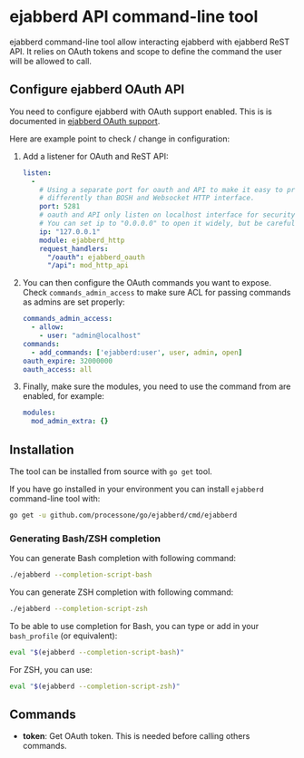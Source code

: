 # ejabberd API command-line tool

ejabberd command-line tool allow interacting ejabberd with ejabberd
ReST API. It relies on OAuth tokens and scope to define the command
the user will be allowed to call.

## Configure ejabberd OAuth API

You need to configure ejabberd with OAuth support enabled. This is is
documented in
[ejabberd OAuth support](https://docs.ejabberd.im/admin/guide/oauth/).

Here are example point to check / change in configuration:

1. Add a listener for OAuth and ReST API:

   ```yaml
   listen:
     -
       # Using a separate port for oauth and API to make it easy to protect it
       # differently than BOSH and Websocket HTTP interface.
       port: 5281
       # oauth and API only listen on localhost interface for security reason
       # You can set ip to "0.0.0.0" to open it widely, but be careful!
       ip: "127.0.0.1"
       module: ejabberd_http
       request_handlers:
         "/oauth": ejabberd_oauth
         "/api": mod_http_api
   ```

2. You can then configure the OAuth commands you want to expose. Check
   `commands_admin_access` to make sure ACL for passing commands as
   admins are set properly:

   ```yaml
   commands_admin_access:
     - allow:
       - user: "admin@localhost"
   commands:
     - add_commands: ['ejabberd:user', user, admin, open]
   oauth_expire: 32000000
   oauth_access: all
   ```

3. Finally, make sure the modules, you need to use the command from
   are enabled, for example:

   ```yaml
   modules:
     mod_admin_extra: {}
   ```

## Installation

The tool can be installed from source with `go get` tool.

If you have go installed in your environment you can install
`ejabberd` command-line tool with:

```bash
go get -u github.com/processone/go/ejabberd/cmd/ejabberd
```

### Generating Bash/ZSH completion

You can generate Bash completion with following command:

```bash
./ejabberd --completion-script-bash
```

You can generate ZSH completion with following command:

```bash
./ejabberd --completion-script-zsh
```

To be able to use completion for Bash, you can type or add in your
`bash_profile` (or equivalent):

```bash
eval "$(ejabberd --completion-script-bash)"
```

For ZSH, you can use:

```bash
eval "$(ejabberd --completion-script-zsh)"
```

## Commands

* **token**: Get OAuth token. This is needed before calling others commands.
